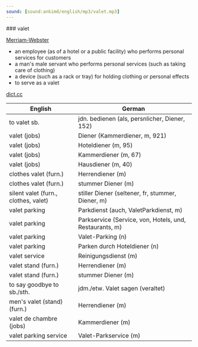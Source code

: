 ```yaml
---
sound: [sound:ankimd/english/mp3/valet.mp3]
---
```


\### valet

[Merriam-Webster](https://www.merriam-webster.com/dictionary/valet)

- an employee (as of a hotel or a public facility) who performs personal services for customers
- a man's male servant who performs personal services (such as taking care of clothing)
- a device (such as a rack or tray) for holding clothing or personal effects
- to serve as a valet

[dict.cc](https://www.dict.cc/valet)

| English        | German       |
| -------------- | ------------ |
| to valet sb. | jdn. bedienen (als, persnlicher, Diener, 152) |
| valet (jobs) | Diener (Kammerdiener, m, 921) |
| valet (jobs) | Hoteldiener (m, 95) |
| valet (jobs) | Kammerdiener (m, 67) |
| valet (jobs) | Hausdiener (m, 40) |
| clothes valet (furn.) | Herrendiener (m) |
| clothes valet (furn.) | stummer Diener (m) |
| silent valet (furn., clothes, valet) | stiller Diener (seltener, fr, stummer, Diener, m) |
| valet parking | Parkdienst (auch, ValetParkdienst, m) |
| valet parking | Parkservice (Service, von, Hotels, und, Restaurants, m) |
| valet parking | Valet-Parking (n) |
| valet parking | Parken durch Hoteldiener (n) |
| valet service | Reinigungsdienst (m) |
| valet stand (furn.) | Herrendiener (m) |
| valet stand (furn.) | stummer Diener (m) |
| to say goodbye to sb./sth. | jdm./etw. Valet sagen (veraltet) |
| men's valet (stand) (furn.) | Herrendiener (m) |
| valet de chambre (jobs) | Kammerdiener (m) |
| valet parking service | Valet-Parkservice (m) |
